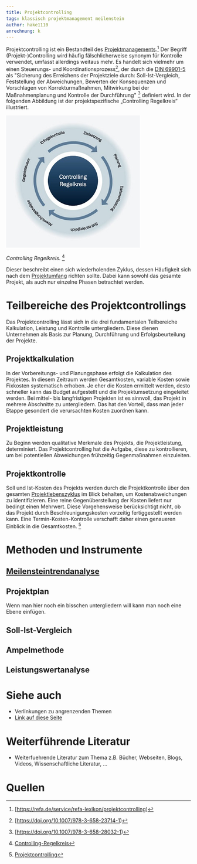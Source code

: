 ```yaml
---
title: Projektcontrolling
tags: klassisch projektmanagement meilenstein
author: hake1110
anrechnung: k
---
```


Projektcontrolling ist ein Bestandteil des [Projektmanagements](Projektmanagement.md).[^6] Der Begriff (Projekt-)Controlling wird häufig fälschlicherweise synonym für Kontrolle verwendet, umfasst allerdings weitaus mehr. Es handelt sich vielmehr um einen Steuerungs- und Koordinationsprozess[^4], der durch die [DIN 69901-5](https://de.wikipedia.org/wiki/DIN_69901) als "Sicherung des Erreichens der Projektziele durch: Soll-Ist-Vergleich, Feststellung der Abweichungen, Bewerten der Konsequenzen und Vorschlagen von Korrekturmaßnahmen, Mitwirkung bei der Maßnahmenplanung und Kontrolle der Durchführung" [^5]
definiert wird.
In der folgenden Abbildung ist der projektspezifische „Controlling Regelkreis“ illustriert.

![Controlling Regelkreis](Projektcontrolling/ControllingRegelkreis.jpg)

*Controlling Regelkreis.* [^3]

Dieser beschreibt einen sich wiederholenden Zyklus, dessen Häufigkeit sich nach dem [Projektumfang](Projektumfang.md) richten sollte. Dabei kann sowohl das gesamte Projekt, als auch nur einzelne Phasen betrachtet werden.

# Teilbereiche des Projektcontrollings 
Das Projektcontrolling lässt sich in die drei fundamentalen Teilbereiche Kalkulation, Leistung und Kontrolle untergliedern. Diese dienen Unternehmen als Basis zur Planung, Durchführung und Erfolgsbeurteilung der Projekte. 

## Projektkalkulation
In der Vorbereitungs- und Planungsphase erfolgt die Kalkulation des Projektes. In diesem Zeitraum werden Gesamtkosten, variable Kosten sowie Fixkosten systematisch erhoben. Je eher die Kosten ermittelt werden, desto schneller kann das Budget aufgestellt und die Projektumsetzung eingeleitet werden. Bei mittel- bis langfristigen Projekten ist es sinnvoll, das Projekt in mehrere Abschnitte zu untergliedern. Das hat den Vorteil, dass man jeder Etappe gesondert die verursachten Kosten zuordnen kann.

## Projektleistung
Zu Beginn werden qualitative Merkmale des Projekts, die Projektleistung, determiniert. Das Projektcontrolling hat die Aufgabe, diese zu kontrollieren, um bei potentiellen Abweichungen frühzeitig Gegenmaßnahmen einzuleiten.

## Projektkontrolle
Soll und Ist-Kosten des Projekts werden durch die Projektkontrolle über den gesamten [Projektlebenszyklus](Projektlebenszyklus.md) im Blick behalten, um Kostenabweichungen zu identifizieren. Eine reine Gegenüberstellung der Kosten liefert nur bedingt einen Mehrwert. Diese Vorgehensweise berücksichtigt nicht, ob das Projekt durch Beschleunigungskosten vorzeitig fertiggestellt werden kann. Eine Termin-Kosten-Kontrolle verschafft daher einen genaueren Einblick in die Gesamtkosten. [^2]

# Methoden und Instrumente

## [Meilensteintrendanalyse](Meilensteintrendanalyse.md)

## Projektplan

Wenn man hier noch ein bisschen untergliedern will kann man noch eine Ebene einfügen.

## Soll-Ist-Vergleich

## Ampelmethode

## Leistungswertanalyse

# Siehe auch

* Verlinkungen zu angrenzenden Themen
* [Link auf diese Seite](Projektcontrolling.md)

# Weiterführende Literatur

* Weiterfuehrende Literatur zum Thema z.B. Bücher, Webseiten, Blogs, Videos, Wissenschaftliche Literatur, ...
# Quellen

[^2]: [Projektcontrolling](https://refa.de/service/refa-lexikon/projektcontrolling)
[^3]: [Controlling-Regelkreis](https://www.projektmanagementhandbuch.de/handbuch/projektrealisierung/projektcontrolling/)
[^4]: [https://doi.org/10.1007/978-3-658-23714-1)
[^5]: [https://doi.org/10.1007/978-3-658-28032-1)
[^6]: [https://refa.de/service/refa-lexikon/projektcontrolling)

